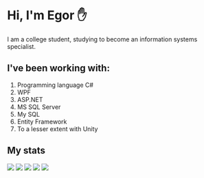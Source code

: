 # Hi, I'm Egor :hand:
I am a college student, studying to become an information systems specialist.
## I've been working with:
1. Programming language C#
2. WPF
3. ASP.NET
4. MS SQL Server
5. My SQL
6. Entity Framework
7. To a lesser extent with Unity

## My stats

![](http://github-profile-summary-cards.vercel.app/api/cards/profile-details?username=EgorZHv2&theme=github_dark)
![](http://github-profile-summary-cards.vercel.app/api/cards/repos-per-language?username=EgorZHv2&theme=github_dark)
![](http://github-profile-summary-cards.vercel.app/api/cards/most-commit-language?username=EgorZHv2&theme=github_dark)
![](http://github-profile-summary-cards.vercel.app/api/cards/stats?username=EgorZHv2&theme=github_dark)
![](http://github-profile-summary-cards.vercel.app/api/cards/productive-time?username=EgorZHv2&theme=github_dark&utcOffset=8)
